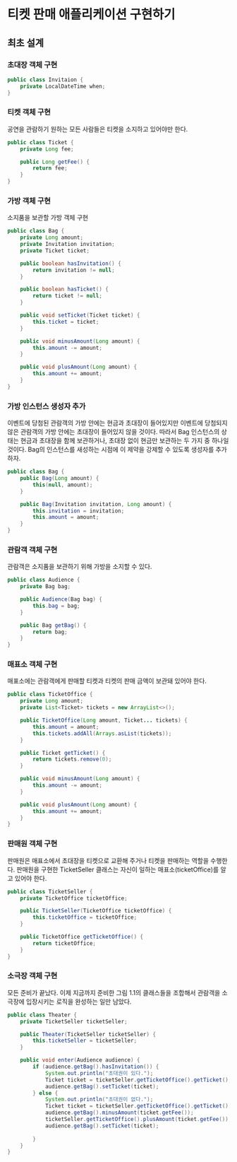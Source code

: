 # 티켓 판매 애플리케이션 구현하기

## 최초 설계

### **초대장 객체 구현**

```java
public class Invitaion {
    private LocalDateTime when;
}
```

### **티켓 객체 구현**

공연을 관람하기 원하는 모든 사람들은 티켓을 소지하고 있어야만 한다.

```java
public class Ticket {
    private Long fee;

    public Long getFee() {
        return fee;
    }
}
```

### **가방 객체 구현**

소지품을 보관할 가방 객체 구현

```java
public class Bag {
    private Long amount;
    private Invitation invitation;
    private Ticket ticket;

    public boolean hasInvitation() {
        return invitation != null;
    }

    public boolean hasTicket() {
        return ticket != null;
    }

    public void setTicket(Ticket ticket) {
        this.ticket = ticket;        
    }

    public void minusAmount(Long amount) {
        this.amount -= amount;
    }

    public void plusAmount(Long amount) {
        this.amount += amount;
    }
}
```

### **가방 인스턴스 생성자 추가**

이벤트에 당첨된 관람객의 가방 안에는 현금과 초대장이 들어있지만 이벤트에 당첨되지 않은 관람객의 가방 안에는 초대장이 들어있지 않을 것이다. 따라서 Bag 인스턴스의 상태는 현금과 초대장을 함께 보관하거나, 초대장 없이 현금만 보관하는 두 가지 중 하나일 것이다. Bag의 인스턴스를 새성하는 시점에 이 제약을 강제할 수 있도록 생성자를 추가하자.

```java
public class Bag {
    public Bag(Long amount) {
        this(null, amount);
    }

    public Bag(Invitation invitation, Long amount) {
        this.invitation = invitation;
        this.amount = amount;
    }
}
```

### **관람객 객체 구현**

관람객은 소지품을 보관하기 위해 가방을 소지할 수 있다.

```java
public class Audience {
    private Bag bag;

    public Audience(Bag bag) {
        this.bag = bag;
    }

    public Bag getBag() {
        return bag;
    }
}
```

### **매표소 객체 구현**

매표소에는 관람객에게 판매할 티켓과 티켓의 판매 금액이 보관돼 있어야 한다.

```java
public class TicketOffice {
    private Long amount;
    private List<Ticket> tickets = new ArrayList<>();

    public TicketOffice(Long amount, Ticket... tickets) {
        this.amount = amount;
        this.tickets.addAll(Arrays.asList(tickets));
    }

    public Ticket getTicket() {
        return tickets.remove(0);
    }

    public void minusAmount(Long amount) {
        this.amount -= amount;
    }

    public void plusAmount(Long amount) {
        this.amount += amount;
    }
}
```

### **판매원 객체 구현**

판매원은 매표소에서 초대장을 티켓으로 교환해 주거나 티켓을 판매하는 역할을 수행한다. 판매원을 구현한 TicketSeller 클래스는 자신이 일하는 매표소(ticketOffice)를 알고 있어야 한다.

```java
public class TicketSeller {
    private TicketOffice ticketOffice;

    public TicketSeller(TicketOffice ticketOffice) {
        this.ticketOffice = ticketOffice;
    }

    public TicketOffice getTicketOffice() {
        return ticketOffice;
    }
}
```

### **소극장 객체 구현**

모든 준비가 끝났다. 이제 지금까지 준비한 그림 1.1의 클래스들을 조합해서 관람객을 소극장에 입장시키는 로직을 완성하는 일만 남았다.
```java
public class Theater {
    private TicketSeller ticketSeller;

    public Theater(TicketSeller ticketSeller) {
        this.ticketSeller = ticketSeller;
    }

    public void enter(Audience audience) {
        if (audience.getBag().hasInvitation()) {
            System.out.println("초대권이 있다.");
            Ticket ticket = ticketSeller.getTicketOffice().getTicket();
            audience.getBag().setTicket(ticket);
        } else {
            System.out.println("초대권이 없다.");
            Ticket ticket = ticketSeller.getTicketOffice().getTicket();
            audience.getBag().minusAmount(ticket.getFee());
            ticketSeller.getTicketOffice().plusAmount(ticket.getFee());
            audience.getBag().setTicket(ticket);
            
        }
    }
}
```